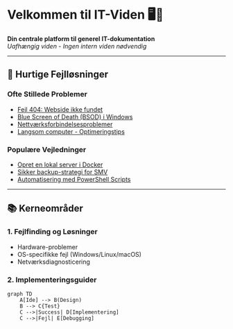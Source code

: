 # Velkommen til IT-Viden 🖥️🔧

**Din centrale platform til generel IT-dokumentation**  
*Uafhængig viden - Ingen intern viden nødvendig*

---

## 🚨 Hurtige Fejlløsninger

### Ofte Stillede Problemer
- [Fejl 404: Webside ikke fundet](fejl404.md)
- [Blue Screen of Death (BSOD) i Windows](bsod.md)
- [Nettværksforbindelsesproblemer](netvaerk.md)
- [Langsom computer - Optimeringstips](optimering.md)

### Populære Vejledninger
- [Opret en lokal server i Docker](docker-server.md)
- [Sikker backup-strategi for SMV](backup.md)
- [Automatisering med PowerShell Scripts](powershell.md)

---

## 📚 Kerneområder

### 1. Fejlfinding og Løsninger
- Hardware-problemer
- OS-specifikke fejl (Windows/Linux/macOS)
- Netværksdiagnosticering

### 2. Implementeringsguider
```mermaid
graph TD
    A[Ide] --> B(Design)
    B --> C{Test}
    C -->|Success| D[Implementering]
    C -->|Fejl| E[Debugging]
